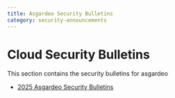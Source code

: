 ```yaml
---
title: Asgardeo Security Bulletins
category: security-announcements
---
```


# Cloud Security Bulletins

This section contains the security bulletins for asgardeo

* [2025 Asgardeo Security Bulletins]({{#base_path#}}/security-announcements//cloud-security-bulletins/asgardeo/2025/asgardeo-2025-h1.md)

